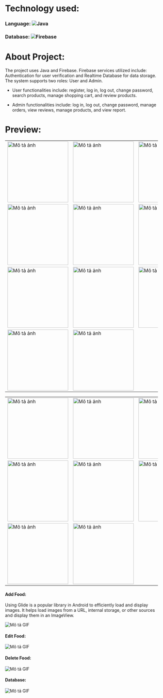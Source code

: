 # Technology used:
### Language: ![Java](https://img.shields.io/badge/java-%23ED8B00.svg?style=for-the-badge&logo=openjdk&logoColor=white)
### Database: ![Firebase](https://img.shields.io/badge/firebase-a08021?style=for-the-badge&logo=firebase&logoColor=ffcd34) 

# About Project:
The project uses Java and Firebase. Firebase services utilized include: Authentication for user verification and Realtime Database for data storage.</br>
The system supports two roles: User and Admin.</br>

- User functionalities include: register, log in, log out, change password, search products, manage shopping cart, and review products.</br>

- Admin functionalities include: log in, log out, change password, manage orders, view reviews, manage products, and view report.

# Preview: 
<table>
  <tr>
    <td><img src="demo/register.png" alt="Mô tả ảnh" width="200" /></td>
    <td><img src="demo/forgotpass.png" alt="Mô tả ảnh" width="200" /></td>
    <td><img src="demo/login.png" alt="Mô tả ảnh" width="200" /></td>
  </tr>
  <tr>
    <td><img src="demo/mainuser.png" alt="Mô tả ảnh" width="200" /></td>
    <td><img src="demo/feedback.png" alt="Mô tả ảnh" width="200" /></td>
    <td><img src="demo/fooddetail.png" alt="Mô tả ảnh" width="200" /></td>
  </tr>
  <tr>
    <td><img src="demo/cart.png" alt="Mô tả ảnh" width="200" /></td>
    <td><img src="demo/orderhistory.png" alt="Mô tả ảnh" width="200" /></td>
    <td><img src="demo/order.png" alt="Mô tả ảnh" width="200" /></td>
  </tr>
  <tr>
    <td><img src="demo/useraccount.png" alt="Mô tả ảnh" width="200" /></td>
    <td><img src="demo/changepass.png" alt="Mô tả ảnh" width="200" /></td>
  </tr>
</table>

<table>
  <tr>
    <td><img src="demo/adminmain.png" alt="Mô tả ảnh" width="200" /></td>
    <td><img src="demo/adminfeedback.png" alt="Mô tả ảnh" width="200" /></td>
    <td><img src="demo/adminorder.png" alt="Mô tả ảnh" width="200" /></td>
  </tr>
  <tr>
    <td><img src="demo/revenue.png" alt="Mô tả ảnh" width="200" /></td>
    <td><img src="demo/revenue1.png" alt="Mô tả ảnh" width="200" /></td>
    <td><img src="demo/add.png" alt="Mô tả ảnh" width="200" /></td>
  </tr>
  <tr>
    <td><img src="demo/edit.png" alt="Mô tả ảnh" width="200" /></td>
    <td><img src="demo/delete.png" alt="Mô tả ảnh" width="200" /></td>
  </tr>
</table>

#### Add Food:</br>
Using Glide is a popular library in Android to efficiently load and display images. It helps load images from a URL, internal storage, or other sources and display them in an ImageView.

![Mô tả GIF](demo/add.gif)

#### Edit Food:</br>
![Mô tả GIF](demo/edit.gif)

#### Delete Food:</br>
![Mô tả GIF](demo/delete.gif)

#### Database:</br>
![Mô tả GIF](demo/database.gif)

